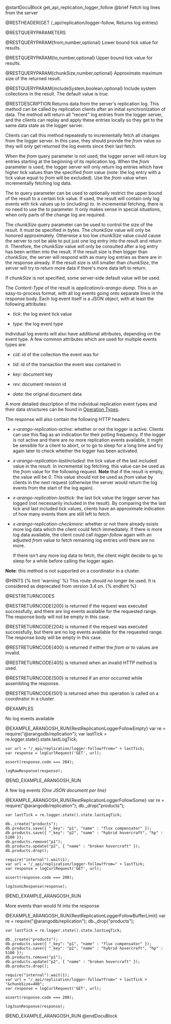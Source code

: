 
@startDocuBlock get_api_replication_logger_follow
@brief Fetch log lines from the server

@RESTHEADER{GET /_api/replication/logger-follow, Returns log entries}

@RESTQUERYPARAMETERS

@RESTQUERYPARAM{from,number,optional}
Lower bound tick value for results.

@RESTQUERYPARAM{to,number,optional}
Upper bound tick value for results.

@RESTQUERYPARAM{chunkSize,number,optional}
Approximate maximum size of the returned result.

@RESTQUERYPARAM{includeSystem,boolean,optional}
Include system collections in the result. The default value is *true*.

@RESTDESCRIPTION
Returns data from the server's replication log. This method can be called
by replication clients after an initial synchronization of data. The method
will return all "recent" log entries from the logger server, and the clients
can replay and apply these entries locally so they get to the same data
state as the logger server.

Clients can call this method repeatedly to incrementally fetch all changes
from the logger server. In this case, they should provide the *from* value so
they will only get returned the log events since their last fetch.

When the *from* query parameter is not used, the logger server will return log
entries starting at the beginning of its replication log. When the *from*
parameter is used, the logger server will only return log entries which have
higher tick values than the specified *from* value (note: the log entry with a
tick value equal to *from* will be excluded). Use the *from* value when
incrementally fetching log data.

The *to* query parameter can be used to optionally restrict the upper bound of
the result to a certain tick value. If used, the result will contain only log events
with tick values up to (including) *to*. In incremental fetching, there is no
need to use the *to* parameter. It only makes sense in special situations,
when only parts of the change log are required.

The *chunkSize* query parameter can be used to control the size of the result.
It must be specified in bytes. The *chunkSize* value will only be honored
approximately. Otherwise a too low *chunkSize* value could cause the server
to not be able to put just one log entry into the result and return it.
Therefore, the *chunkSize* value will only be consulted after a log entry has
been written into the result. If the result size is then bigger than
*chunkSize*, the server will respond with as many log entries as there are
in the response already. If the result size is still smaller than *chunkSize*,
the server will try to return more data if there's more data left to return.

If *chunkSize* is not specified, some server-side default value will be used.

The *Content-Type* of the result is *application/x-arango-dump*. This is an
easy-to-process format, with all log events going onto separate lines in the
response body. Each log event itself is a JSON object, with at least the
following attributes:

- *tick*: the log event tick value

- *type*: the log event type

Individual log events will also have additional attributes, depending on the
event type. A few common attributes which are used for multiple events types
are:

- *cid*: id of the collection the event was for

- *tid*: id of the transaction the event was contained in

- *key*: document key

- *rev*: document revision id

- *data*: the original document data

A more detailed description of the individual replication event types and their
data structures can be found in [Operation Types](./WALAccess.md/#operation-types).

The response will also contain the following HTTP headers:

- *x-arango-replication-active*: whether or not the logger is active. Clients
  can use this flag as an indication for their polling frequency. If the
  logger is not active and there are no more replication events available, it
  might be sensible for a client to abort, or to go to sleep for a long time
  and try again later to check whether the logger has been activated.

- *x-arango-replication-lastincluded*: the tick value of the last included
  value in the result. In incremental log fetching, this value can be used
  as the *from* value for the following request. **Note** that if the result is
  empty, the value will be *0*. This value should not be used as *from* value
  by clients in the next request (otherwise the server would return the log
  events from the start of the log again).

- *x-arango-replication-lasttick*: the last tick value the logger server has
  logged (not necessarily included in the result). By comparing the the last
  tick and last included tick values, clients have an approximate indication of
  how many events there are still left to fetch.

- *x-arango-replication-checkmore*: whether or not there already exists more
  log data which the client could fetch immediately. If there is more log data
  available, the client could call *logger-follow* again with an adjusted *from*
  value to fetch remaining log entries until there are no more.

  If there isn't any more log data to fetch, the client might decide to go
  to sleep for a while before calling the logger again.

**Note**: this method is not supported on a coordinator in a cluster.

@HINTS
{% hint 'warning' %}
This route should no longer be used.
It is considered as deprecated from version 3.4 on.
{% endhint %}

@RESTRETURNCODES

@RESTRETURNCODE{200}
is returned if the request was executed successfully, and there are log
events available for the requested range. The response body will not be empty
in this case.

@RESTRETURNCODE{204}
is returned if the request was executed successfully, but there are no log
events available for the requested range. The response body will be empty
in this case.

@RESTRETURNCODE{400}
is returned if either the *from* or *to* values are invalid.

@RESTRETURNCODE{405}
is returned when an invalid HTTP method is used.

@RESTRETURNCODE{500}
is returned if an error occurred while assembling the response.

@RESTRETURNCODE{501}
is returned when this operation is called on a coordinator in a cluster.

@EXAMPLES

No log events available

@EXAMPLE_ARANGOSH_RUN{RestReplicationLoggerFollowEmpty}
    var re = require("@arangodb/replication");
    var lastTick = re.logger.state().state.lastLogTick;

    var url = "/_api/replication/logger-follow?from=" + lastTick;
    var response = logCurlRequest('GET', url);

    assert(response.code === 204);

    logRawResponse(response);
@END_EXAMPLE_ARANGOSH_RUN

A few log events *(One JSON document per line)*

@EXAMPLE_ARANGOSH_RUN{RestReplicationLoggerFollowSome}
    var re = require("@arangodb/replication");
    db._drop("products");

    var lastTick = re.logger.state().state.lastLogTick;

    db._create("products");
    db.products.save({ "_key": "p1", "name" : "flux compensator" });
    db.products.save({ "_key": "p2", "name" : "hybrid hovercraft", "hp" : 5100 });
    db.products.remove("p1");
    db.products.update("p2", { "name" : "broken hovercraft" });
    db.products.drop();

    require("internal").wait(1);
    var url = "/_api/replication/logger-follow?from=" + lastTick;
    var response = logCurlRequest('GET', url);

    assert(response.code === 200);

    logJsonLResponse(response);
@END_EXAMPLE_ARANGOSH_RUN

More events than would fit into the response

@EXAMPLE_ARANGOSH_RUN{RestReplicationLoggerFollowBufferLimit}
    var re = require("@arangodb/replication");
    db._drop("products");

    var lastTick = re.logger.state().state.lastLogTick;

    db._create("products");
    db.products.save({ "_key": "p1", "name" : "flux compensator" });
    db.products.save({ "_key": "p2", "name" : "hybrid hovercraft", "hp" : 5100 });
    db.products.remove("p1");
    db.products.update("p2", { "name" : "broken hovercraft" });
    db.products.drop();

    require("internal").wait(1);
    var url = "/_api/replication/logger-follow?from=" + lastTick + "&chunkSize=400";
    var response = logCurlRequest('GET', url);

    assert(response.code === 200);

    logJsonResponse(response);
@END_EXAMPLE_ARANGOSH_RUN
@endDocuBlock

